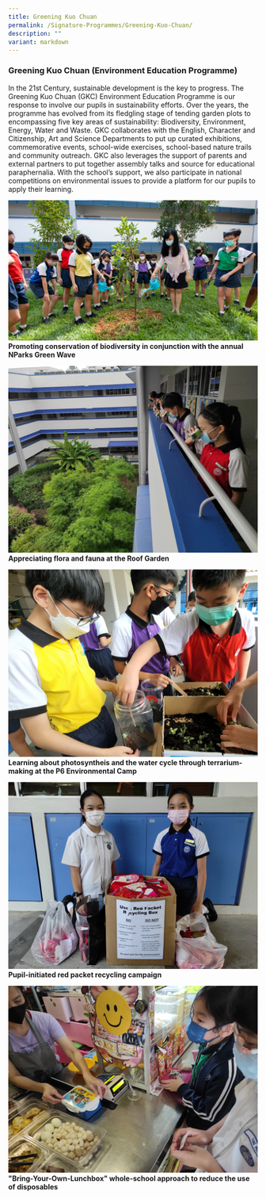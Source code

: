 ```yaml
---
title: Greening Kuo Chuan
permalink: /Signature-Programmes/Greening-Kuo-Chuan/
description: ""
variant: markdown
---
```

### **Greening Kuo Chuan (Environment Education Programme)**

In the 21st Century, sustainable development is the key to progress. The Greening Kuo Chuan (GKC) Environment Education Programme is our response to involve our pupils in sustainability efforts. Over the years, the programme has evolved from its fledgling stage of tending garden plots to encompassing five key areas of sustainability: Biodiversity, Environment, Energy, Water and Waste. GKC collaborates with the English, Character and Citizenship, Art and Science Departments to put up curated exhibitions, commemorative events, school-wide exercises, school-based nature trails and community outreach. GKC also leverages the support of parents and external partners to put together assembly talks and source for educational paraphernalia. With the school’s support, we also participate in national competitions on environmental issues to provide a platform for our pupils to apply their learning.

![](/images/NParks%20Green%20Wave%2002.jpg)**Promoting conservation of biodiversity in conjunction with the annual NParks Green Wave**
		 
![](/images/NParks%20Bioblitz_02.jpg)**Appreciating flora and fauna at the Roof Garden**
		 
![](/images/terrarium.jpg)**Learning about photosyntheis and the water cycle through terrarium-making at the P6 Environmental Camp**
		 
![](/images/red_packet.jpg)**Pupil-initiated red packet recycling campaign**		 
		 
![](/images/lunchbox.jpg)**"Bring-Your-Own-Lunchbox" whole-school approach to reduce the use of disposables**